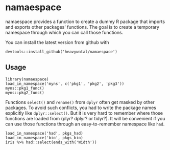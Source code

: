 # namaespace

namaespace provides a function to create a dummy R package that imports and exports other packages' functions.
The goal is to create a temporary namespace through which you can call those functions.

You can install the latest version from github with

```{r}
devtools::install_github('heavywatal/namaespace')
```

## Usage

```{r}
library(namaespace)
load_in_namespace('myns', c('pkg1', 'pkg2', 'pkg3'))
myns::pkg1_func()
myns::pkg2_func()
```

Functions `select()` and `rename()` from `dplyr`
often get masked by other packages.
To avoid such conflicts, you had to write the package names explicitly
like `dplyr::select()`.
But it is very hard to remember where those functions are loaded from
(plyr? dplyr? or tidyr?).
It will be convenient if you can use those functions
through an easy-to-remember namespace like `had`.

```{r}
load_in_namespace('had', pkgs_had)
load_in_namespace('bio', pkgs_bio)
iris %>% had::select(ends_with('Width'))
```
